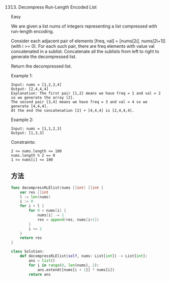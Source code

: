 1313. Decompress Run-Length Encoded List


Easy


We are given a list nums of integers representing a list compressed with run-length encoding.

Consider each adjacent pair of elements [freq, val] = [nums[2*i], nums[2*i+1]] (with i >= 0).  For each such pair, there are freq elements with value val concatenated in a sublist. Concatenate all the sublists from left to right to generate the decompressed list.

Return the decompressed list.

 

Example 1:

```
Input: nums = [1,2,3,4]
Output: [2,4,4,4]
Explanation: The first pair [1,2] means we have freq = 1 and val = 2 so we generate the array [2].
The second pair [3,4] means we have freq = 3 and val = 4 so we generate [4,4,4].
At the end the concatenation [2] + [4,4,4] is [2,4,4,4].
```

Example 2:

```
Input: nums = [1,1,2,3]
Output: [1,3,3]
```
 

Constraints:

```
2 <= nums.length <= 100
nums.length % 2 == 0
1 <= nums[i] <= 100
```



## 方法


```go
func decompressRLElist(nums []int) []int {
    var res []int
	l := len(nums)
	i := 0
	for i < l {
		for 0 < nums[i] {
			nums[i] -= 1
			res = append(res, nums[i+1])
		}
		i += 2
	}
	return res
}
```


```python
class Solution:
    def decompressRLElist(self, nums: List[int]) -> List[int]:
        ans = list()
        for i in range(0, len(nums), 2):
            ans.extend([nums[i + 1]] * nums[i])
        return ans

```